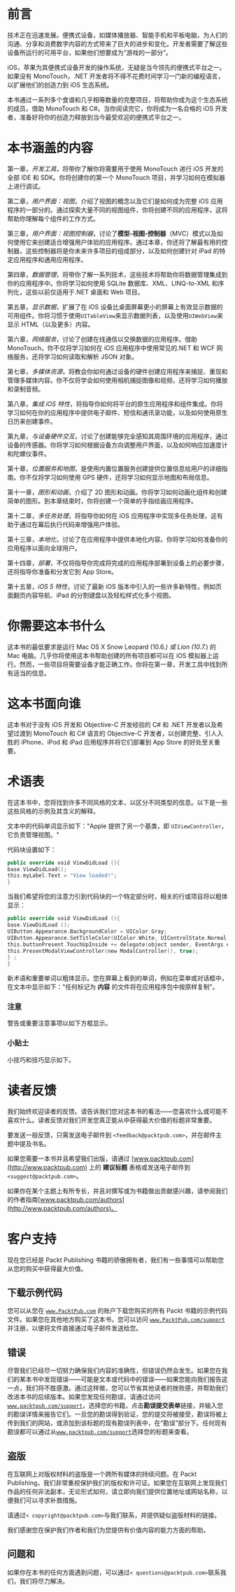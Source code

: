 # 前言

技术正在迅速发展。便携式设备，如媒体播放器、智能手机和平板电脑，为人们的沟通、分享和消费数字内容的方式带来了巨大的进步和变化。开发者需要了解这些设备所运行的可用平台，如果他们想要成为“游戏的一部分”。

iOS，苹果为其便携式设备开发的操作系统，无疑是当今领先的便携式平台之一。如果没有 MonoTouch，.NET 开发者将不得不花费时间学习一门新的编程语言，以扩展他们的创造力到 iOS 生态系统。

本书通过一系列多个食谱和几乎相等数量的完整项目，将帮助你成为这个生态系统的成员，借助 MonoTouch 和 C#。当你阅读完它，你将成为一名合格的 iOS 开发者，准备好将你的创造力释放到当今最受欢迎的便携式平台之一。

# 本书涵盖的内容

第一章，*开发工具*，将带你了解你将需要用于使用 MonoTouch 进行 iOS 开发的全部 IDE 和 SDK。你将创建你的第一个 MonoTouch 项目，并学习如何在模拟器上进行调试。

第二章，*用户界面：视图*，介绍了视图的概念以及它们是如何成为完整 iOS 应用程序的一部分的。通过探索大量不同的视图组件，你将创建不同的应用程序，这将帮助你理解每个组件的工作方式。

第三章，*用户界面：视图控制器*，讨论了**模型-视图-控制器**（MVC）模式以及如何使用它来创建适合增强用户体验的应用程序。通过本章，你还将了解最有用的控制器，这些控制器将是你未来许多项目的组成部分，以及如何创建针对 iPad 的特定应用程序和通用应用程序。

第四章，*数据管理*，将带你了解一系列技术，这些技术将帮助你将数据管理集成到你的应用程序中。你将学习如何使用 SQLite 数据库、XML、LINQ-to-XML 和序列化，这些以前仅适用于.NET 桌面和 Web 项目。

第五章，*显示数据*，扩展了在 iOS 设备比桌面屏幕更小的屏幕上有效显示数据的可用组件。你将习惯于使用`UITableView`来显示数据列表，以及使用`UIWebView`来显示 HTML（以及更多）内容。

第六章，*网络服务*，讨论了创建在线通信以交换数据的应用程序。借助 MonoTouch，你不仅将学习如何在 iOS 应用程序中使用常见的.NET 和 WCF 网络服务，还将学习如何读取和解析 JSON 对象。

第七章，*多媒体资源*，将教会你如何通过设备的硬件创建应用程序来捕捉、重现和管理多媒体内容。你不仅将学会如何使用相机捕捉图像和视频，还将学习如何播放和录制音频。

第八章，*集成 iOS 特性*，将指导你如何将平台的原生应用程序和组件集成。你将学习如何在你的应用程序中提供电子邮件、短信和通讯录功能，以及如何使用原生日历来创建事件。

第九章，*与设备硬件交互*，讨论了创建能够完全感知其周围环境的应用程序，通过设备的传感器。你将学习如何根据设备方向调整用户界面，以及如何响应加速度计和陀螺仪事件。

第十章，*位置服务和地图*，是使用内置位置服务创建提供位置信息给用户的详细指南。你不仅将学习如何使用 GPS 硬件，还将学习如何显示地图和布局信息。

第十一章，*图形和动画*，介绍了 2D 图形和动画。你将学习如何动画化组件和创建简单的图形。到本章结束时，你将创建一个简单的手指绘画应用程序。

第十二章，*多任务处理*，将指导你如何在 iOS 应用程序中实现多任务处理，这有助于通过在幕后执行代码来增强用户体验。

第十三章，*本地化*，讨论了在应用程序中提供本地化内容。你将学习如何准备你的应用程序以面向全球用户。

第十四章，*部署*，不仅将指导你完成将完成的应用程序部署到设备上的必要步骤，还将指导你准备和分发它到 App Store。

第十五章，*iOS 5 特性*，讨论了最新 iOS 版本中引入的一些许多新特性，例如页面翻页内容导航、iPad 的分割键盘以及轻松样式化多个视图。

# 你需要这本书什么

这本书的最低要求是运行 Mac OS X Snow Leopard (10.6.*) 或 Lion (10.7.*) 的 Mac 电脑。几乎你将使用这本书帮助创建的所有项目都可以在 iOS 模拟器上运行。然而，一些项目将需要设备才能正确工作。你将在第一章，开发工具中找到所有适当的信息。 

# 这本书面向谁

这本书对于没有 iOS 开发和 Objective-C 开发经验的 C# 和 .NET 开发者以及希望过渡到 MonoTouch 和 C# 语言的 Objective-C 开发者，以创建完整、引人入胜的 iPhone、iPod 和 iPad 应用程序并将它们部署到 App Store 的好处至关重要。

# 术语表

在这本书中，您将找到许多不同风格的文本，以区分不同类型的信息。以下是一些这些风格的示例及其含义的解释。

文本中的代码单词显示如下："Apple 提供了另一个基类，即 `UIViewController`，它负责管理视图。"

代码块设置如下：

```swift
public override void ViewDidLoad (){
base.ViewDidLoad();
this.myLabel.Text = "View loaded!";
}

```

当我们希望将您的注意力引到代码块的一个特定部分时，相关的行或项目将以粗体显示：

```swift
public override void ViewDidLoad (){
base.ViewDidLoad ();
UIButton.Appearance.BackgroundColor = UIColor.Gray;
UIButton.Appearance.SetTitleColor(UIColor.White, UIControlState.Normal);
this.buttonPresent.TouchUpInside += delegate(object sender, EventArgs e) {
this.PresentModalViewController(new ModalController(), true);
} ;
}

```

新术语和重要单词以粗体显示。您在屏幕上看到的单词，例如在菜单或对话框中，在文本中显示如下："任何标记为 **内容** 的文件将在应用程序包中按原样复制"。

### 注意

警告或重要注意事项以如下方框显示。

### 小贴士

小技巧和技巧显示如下。

# 读者反馈

我们始终欢迎读者的反馈。请告诉我们您对这本书的看法——您喜欢什么或可能不喜欢什么。读者反馈对我们开发您真正能从中获得最大价值的标题非常重要。

要发送一般反馈，只需发送电子邮件到 `<feedback@packtpub.com>`，并在邮件主题中提及书名。

如果您需要一本书并且希望我们出版，请通过 [www.packtpub.com](http://www.packtpub.com) 上的 **建议标题** 表格或发送电子邮件到 `<suggest@packtpub.com>`。

如果你在某个主题上有所专长，并且对撰写或为书籍做出贡献感兴趣，请参阅我们的作者指南[www.packtpub.com/authors](http://www.packtpub.com/authors)。

# 客户支持

现在您已经是 Packt Publishing 书籍的骄傲拥有者，我们有一些事情可以帮助您从您的购买中获得最大价值。

## 下载示例代码

您可以从您在 [`www.PacktPub.com`](http://www.PacktPub.com) 的账户下载您购买的所有 Packt 书籍的示例代码文件。如果您在其他地方购买了这本书，您可以访问 [`www.PacktPub.com/support`](http://www.PacktPub.com/support) 并注册，以便将文件直接通过电子邮件发送给您。

## 错误

尽管我们已经尽一切努力确保我们内容的准确性，但错误仍然会发生。如果您在我们的某本书中发现错误——可能是文本或代码中的错误——如果您能向我们报告这一点，我们将不胜感激。通过这样做，您可以节省其他读者的挫败感，并帮助我们改进本书的后续版本。如果您发现任何勘误，请通过访问[`www.packtpub.com/support`](http://www.packtpub.com/support)，选择您的书籍，点击**勘误提交表单**链接，并输入您的勘误详情来报告它们。一旦您的勘误得到验证，您的提交将被接受，勘误将被上传到我们的网站，或添加到该标题的现有勘误列表中，在“勘误”部分下。任何现有勘误都可以通过从[`www.packtpub.com/support`](http://www.packtpub.com/support)选择您的标题来查看。

## 盗版

在互联网上对版权材料的盗版是一个跨所有媒体的持续问题。在 Packt Publishing，我们非常重视保护我们的版权和许可证。如果您在互联网上发现我们作品的任何非法副本，无论形式如何，请立即向我们提供位置地址或网站名称，以便我们可以寻求补救措施。

请通过`< copyright@packtpub.com>`与我们联系，并提供疑似盗版材料的链接。

我们感谢您在保护我们作者和我们为您提供有价值内容的能力方面的帮助。

## 问题和

如果你在本书的任何方面遇到问题，可以通过`< questions@packtpub.com>`联系我们，我们将尽力解决。
